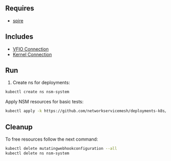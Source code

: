 ## Requires

- [spire](../spire)

## Includes

- [VFIO Connection](../use-cases/Vfio2Noop)
- [Kernel Connection](../use-cases/SriovKernel2Noop)

## Run

1. Create ns for deployments:
```bash
kubectl create ns nsm-system
```

Apply NSM resources for basic tests:
```bash
kubectl apply -k https://github.com/networkservicemesh/deployments-k8s/examples/sriov?ref=dbca1d5e69c41b6678a81e202e02f7be058dcbe7
```

## Cleanup

To free resources follow the next command:
```bash
kubectl delete mutatingwebhookconfiguration --all
kubectl delete ns nsm-system
```
